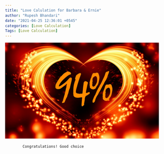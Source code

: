 ```yaml
---
title: "Love Calulation for Barbara & Ernie"
author: "Rupesh Bhandari"
date: "2021-04-25 12:36:01 +0545"
categories: [Love Calculation]
Tags: [Love Calculation]
---
```


![Match Picture](/assets/img/lovecal/Barbara-Ernie.jpg)

            Congratulations! Good choice
    